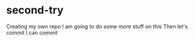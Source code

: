 # second-try
Creating my own repo
I am going to do some more stuff on this
Then let's commit
I can commit
